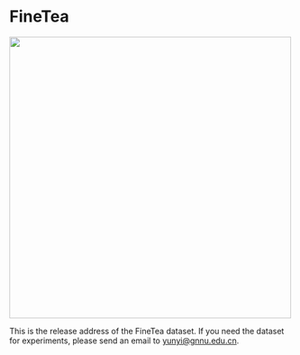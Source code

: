 # FineTea
<img src="https://github.com/Changwei-Ouyang/FineTea/assets/49486275/17c3661b-4ad6-4f6e-84e7-5374c0a94286" width="500px">

This is the release address of the FineTea dataset. If you need the dataset for experiments, please send an email to yunyi@gnnu.edu.cn.
